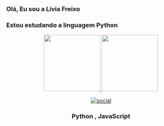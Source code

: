 ### Olá, Eu sou a Livia Freixo
### Estou estudando a linguagem Python

<div align="center">
  <a href="https://github.com/dsouloficial">
    <img height="150em" src="https://github-readme-stats.vercel.app/api?username=liviafreixo&count_private=true&include_all_commits=true&show_icons=true&theme=dracula&hide_border=false&show_owner=true"/>
    <img height="150em" src="https://github-readme-stats.vercel.app/api/top-langs/?username=liviafreixo&theme=dracula&hide_border=false&&layout=compact"/>


[![social](https://img.shields.io/badge/Instagram-E4405F?style=for-the-badge&logo=instagram&logoColor=white)](https://instagram.com/euliviafreixo)

### Python , JavaScript  
